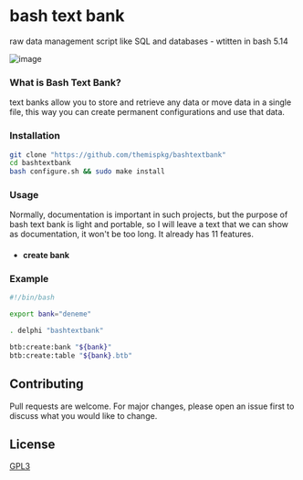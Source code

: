 # bash text bank
raw data management script like SQL and databases - wtitten in bash 5.14

![image](https://user-images.githubusercontent.com/54551308/172411545-14515cf7-468b-487d-b268-df59ff9fe223.png)

### What is Bash Text Bank?
text banks allow you to store and retrieve any data or move data in a single file, this way you can create permanent configurations and use that data.

### Installation
```bash
git clone "https://github.com/themispkg/bashtextbank"
cd bashtextbank
bash configure.sh && sudo make install
```

### Usage
Normally, documentation is important in such projects, but the purpose of bash text bank is light and portable, so I will leave a text that we can show as documentation, it won't be too long. It already has 11 features.

* #### create bank

### Example
```bash
#!/bin/bash

export bank="deneme"

. delphi "bashtextbank"

btb:create:bank "${bank}"
btb:create:table "${bank}.btb"

```

## Contributing
Pull requests are welcome. For major changes, please open an issue first to discuss what you would like to change.

## License
[GPL3](https://choosealicense.com/licenses/gpl-3.0/)
